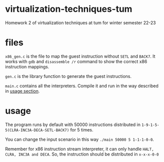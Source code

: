 # virtualization-techniques-tum
Homework 2 of virtualization techniques at tum for winter semester 22-23

# files
`x86_gen.c` is the file to map the guest instruction without `SETL` and `BACK7`. It works with `gdb` and `disassemble /r` command to show the correct x86 instruction mappings.

`gen.c` is the library function to generate the guest instructions.

`main.c` contains all the interpreters. Compile it and run in the way described in [usage section](#usage).

# usage
The program runs by default with 50000 instructions distributed in `1-9-1-5-5(CLRA-INC3A-DECA-SETL-BACK7)` for 5 times.

You can change the input scenario in this way `./main 50000 5 1-1-1-0-0`.

Remember for x86 instruction stream interpreter, it can only handle `HALT, CLRA, INC3A and DECA`. So, the instruction should be distributed in `x-x-x-0-0`